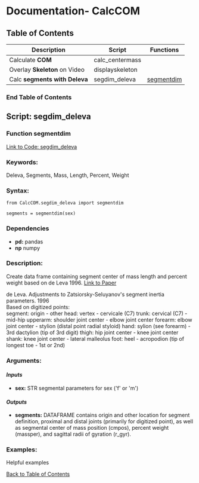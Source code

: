# Documentation- CalcCOM 

## Table of Contents 
| Description | Script |Functions |
| ------------- | ------------- | ------------- |
| Calculate **COM** | calc_centermass| |
| Overlay **Skeleton** on Video | displayskeleton| |
| Calc **segments with Deleva** | segdim_deleva| [segmentdim](#function-segmentdim) |

### End Table of Contents  <br/>

## Script: segdim_deleva
### Function segmentdim
[Link to Code: segdim_deleva](https://github.com/USCBiomechanicsLab/labcodes/blob/master/CalcCOM/segdim_deleva.py)

### **Keywords:**
Deleva, Segments, Mass, Length, Percent, Weight 


### **Syntax:**
```
from CalcCOM.segdim_deleva import segmentdim

segments = segmentdim(sex)                            
```
### Dependencies 
* **pd:** pandas  
* **np** numpy

### **Description:**<br/>
Create data frame containing segment center of mass length and percent weight
        based on de Leva 1996. 
[Link to Paper](https://www.sciencedirect.com/science/article/pii/0021929095001786)

de Leva. Adjustments to Zatsiorsky-Seluyanov's segment inertia parameters. 1996  
Based on digitized points:  
    segment:      origin                  -   other
    head:         vertex                  -   cervicale (C7)
    trunk:        cervical (C7)           -   mid-hip
    upperarm:     shoulder joint center   -   elbow joint center
    forearm:      elbow joint center      -   stylion (distal point radial styloid)
    hand:         sylion (see forearm)    -   3rd dactylion (tip of 3rd digit)
    thigh:        hip joint center        -   knee joint center 
    shank:        knee joint center       -   lateral malleolus
    foot:         heel                    -   acropodion (tip of longest toe - 1st or 2nd) 
   
 
### **Arguments:**

#### *Inputs*

   * **sex:** STR segmental parameters for sex ('f' or 'm')
   
#### *Outputs*

   * **segments:** DATAFRAME contains origin and other location for segment definition,
        proximal and distal joints (primarily for digitized point),
        as well as segmental center of mass position (cmpos),
        percent weight (massper), and sagittal radii of gyration (r_gyr).
   
### **Examples:**
Helpful examples

[Back to Table of Contents](#table-of-contents) 
